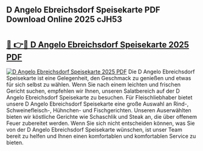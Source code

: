 ## D Angelo Ebreichsdorf Speisekarte PDF Download Online 2025 cJH53

# <h2><a href="http://gc9at6.nevu.top/?p=D+Angelo+Ebreichsdorf+Speisekarte">🔗 👉🔴 D Angelo Ebreichsdorf Speisekarte 2025 PDF</a></h2>

[![D Angelo Ebreichsdorf Speisekarte 2025 PDF](https://i.imgur.com/dBaPXMq.png)](http://gc9at6.nevu.top/?p=D+Angelo+Ebreichsdorf+Speisekarte)
Die D Angelo Ebreichsdorf Speisekarte ist eine Gelegenheit, den Geschmack zu genießen und etwas für sich selbst zu wählen. Wenn Sie nach einem leichten und frischen Gericht suchen, empfehlen wir Ihnen, unseren Salatbereich auf der D Angelo Ebreichsdorf Speisekarte zu besuchen. Für Fleischliebhaber bietet unsere D Angelo Ebreichsdorf Speisekarte eine große Auswahl an Rind-, Schweinefleisch-, Hühnchen- und Fischgerichten. Unseren Auserwählten bieten wir köstliche Gerichte wie Schaschlik und Steak an, die über offenem Feuer zubereitet werden. Wenn Sie sich nicht entscheiden können, was Sie von der D Angelo Ebreichsdorf Speisekarte wünschen, ist unser Team bereit zu helfen und Ihnen einen komfortablen und komfortablen Service zu bieten.
